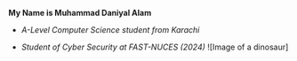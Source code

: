 **My Name is Muhammad Daniyal Alam**
- *A-Level Computer Science student from Karachi*
+ *Student of Cyber Security at FAST-NUCES (2024)*
![Image of a dinosaur]
